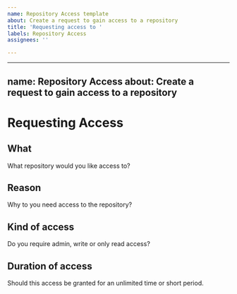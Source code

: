 ```yaml
---
name: Repository Access template
about: Create a request to gain access to a repository
title: 'Requesting access to '
labels: Repository Access
assignees: ''

---
```


---
name: Repository Access
about: Create a request to gain access to a repository
---

# Requesting Access

## What

What repository would you like access to?

## Reason

Why to you need access to the repository?

## Kind of access

Do you require admin, write or only read access?

## Duration of access

Should this access be granted for an unlimited time or short period.
